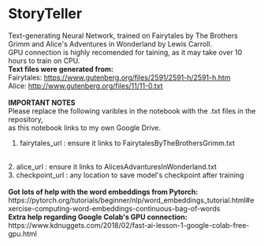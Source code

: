 # StoryTeller
Text-generating Neural Network, trained on Fairytales by The Brothers Grimm and Alice's Adventures in Wonderland by Lewis Carroll.
<br>
GPU connection is highly recomended for taining, as it may take over 10 hours to train on CPU.
<br>
<b>Text files were generated from:</b>
<br>
Fairytales: https://www.gutenberg.org/files/2591/2591-h/2591-h.htm
<br>
Alice: http://www.gutenberg.org/files/11/11-0.txt
<br>
<br>
<b>IMPORTANT NOTES</b>
<br>
Please replace the following varibles in the notebook with the .txt files in the repository,
<br>
as this notebook links to my own Google Drive.
<br>
1. fairytales_url : ensure it links to FairytalesByTheBrothersGrimm.txt
<br>
2. alice_url : ensure it links to AlicesAdvanturesInWonderland.txt
<br>
3. checkpoint_url : any location to save model's checkpoint after training
<br>
<br>
<b>Got lots of help with the word embeddings from Pytorch:</b>
<br>
https://pytorch.org/tutorials/beginner/nlp/word_embeddings_tutorial.html#exercise-computing-word-embeddings-continuous-bag-of-words
<br>
<b>Extra help regarding Google Colab's GPU connection:</b>
<br>
https://www.kdnuggets.com/2018/02/fast-ai-lesson-1-google-colab-free-gpu.html
